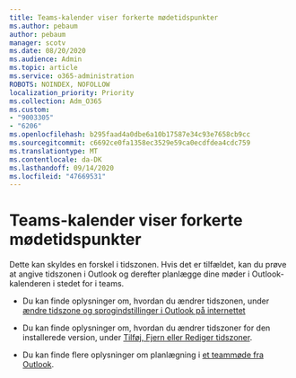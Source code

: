 ```yaml
---
title: Teams-kalender viser forkerte mødetidspunkter
ms.author: pebaum
author: pebaum
manager: scotv
ms.date: 08/20/2020
ms.audience: Admin
ms.topic: article
ms.service: o365-administration
ROBOTS: NOINDEX, NOFOLLOW
localization_priority: Priority
ms.collection: Adm_O365
ms.custom:
- "9003305"
- "6206"
ms.openlocfilehash: b295faad4a0dbe6a10b17587e34c93e7658cb9cc
ms.sourcegitcommit: c6692ce0fa1358ec3529e59ca0ecdfdea4cdc759
ms.translationtype: MT
ms.contentlocale: da-DK
ms.lasthandoff: 09/14/2020
ms.locfileid: "47669531"
---
```

# <a name="teams-calendar-shows-incorrect-meeting-times"></a>Teams-kalender viser forkerte mødetidspunkter

Dette kan skyldes en forskel i tidszonen. Hvis det er tilfældet, kan du prøve at angive tidszonen i Outlook og derefter planlægge dine møder i Outlook-kalenderen i stedet for i teams.

- Du kan finde oplysninger om, hvordan du ændrer tidszonen, under [ændre tidszone og sprogindstillinger i Outlook på internettet](https://support.microsoft.com/office/change-the-time-zone-and-language-settings-in-outlook-on-the-web-65239869-12e7-4a9d-bca1-76b0ad7ce273) 

- Du kan finde oplysninger om, hvordan du ændrer tidszoner for den installerede version, under [Tilføj, Fjern eller Rediger tidszoner](https://support.microsoft.com/office/add-remove-or-change-time-zones-5ab3e10e-5a6c-46af-ab48-156fedf70c04).
- Du kan finde flere oplysninger om planlægning i [et teammøde fra Outlook](https://support.microsoft.com/office/schedule-a-teams-meeting-from-outlook-883cc15c-580f-441a-92ea-0992c00a9b0f).